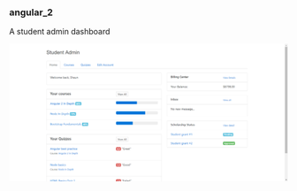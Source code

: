 ### angular_2

A student admin dashboard 

[![dashboard](/app/assets/img/screentshot_1.png)](#features)
